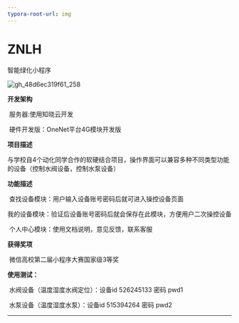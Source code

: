 ```yaml
---
typora-root-url: img
---
```




# ZNLH

智能绿化小程序

![gh_48d6ec319f61_258](/gh_48d6ec319f61_258.jpg)



**开发架构**

​		服务器:使用知晓云开发

​		硬件开发版：OneNet平台4G模块开发版



**项目描述**

​		与学校自4个动化同学合作的软硬结合项目，操作界面可以兼容多种不同类型功能的设备（控制水阀设备，控制水泵设备）

 

**功能描述**

​		查找设备模块：用户输入设备账号密码后就可进入操控设备页面

​		我的设备模块：验证后设备账号密码后就会保存在此模块，方便用户二次操控设备

​		个人中心模块：使用文档说明，意见反馈，联系客服

 

**获得奖项**

​		微信高校第二届小程序大赛国家级3等奖

 

**使用测试：**

​		水阀设备（温度湿度水阀定位）：设备id 526245133  密码  pwd1

​		水泵设备（温度湿度水泵）：设备id 515394264  密码  pwd2

 

****